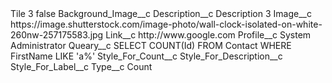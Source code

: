 <?xml version="1.0" encoding="UTF-8"?>
<CustomMetadata xmlns="http://soap.sforce.com/2006/04/metadata" xmlns:xsi="http://www.w3.org/2001/XMLSchema-instance" xmlns:xsd="http://www.w3.org/2001/XMLSchema">
    <label>Tile 3</label>
    <protected>false</protected>
    <values>
        <field>Background_Image__c</field>
        <value xsi:nil="true"/>
    </values>
    <values>
        <field>Description__c</field>
        <value xsi:type="xsd:string">Description 3</value>
    </values>
    <values>
        <field>Image__c</field>
        <value xsi:type="xsd:string">https://image.shutterstock.com/image-photo/wall-clock-isolated-on-white-260nw-257175583.jpg</value>
    </values>
    <values>
        <field>Link__c</field>
        <value xsi:type="xsd:string">http://www.google.com</value>
    </values>
    <values>
        <field>Profile__c</field>
        <value xsi:type="xsd:string">System Administrator</value>
    </values>
    <values>
        <field>Queary__c</field>
        <value xsi:type="xsd:string">SELECT COUNT(Id) FROM Contact WHERE FirstName LIKE &apos;a%&apos;</value>
    </values>
    <values>
        <field>Style_For_Count__c</field>
        <value xsi:nil="true"/>
    </values>
    <values>
        <field>Style_For_Description__c</field>
        <value xsi:nil="true"/>
    </values>
    <values>
        <field>Style_For_Label__c</field>
        <value xsi:nil="true"/>
    </values>
    <values>
        <field>Type__c</field>
        <value xsi:type="xsd:string">Count</value>
    </values>
</CustomMetadata>
